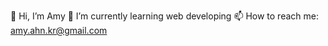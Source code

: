👋 Hi, I’m Amy
🌱 I’m currently learning web developing
📫 How to reach me: amy.ahn.kr@gmail.com

<!---
sweetyamy/sweetyamy is a ✨ special ✨ repository because its `README.md` (this file) appears on your GitHub profile.
You can click the Preview link to take a look at your changes.
--->
